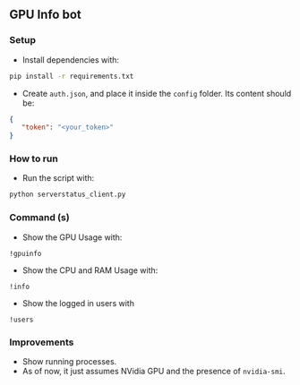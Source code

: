 ## GPU Info bot

### Setup

- Install dependencies with:

```bash
pip install -r requirements.txt
```

- Create `auth.json`, and place it inside the `config` folder. Its content should be:

```json
{
   "token": "<your_token>"
}
```

### How to run

- Run the script with:

```bash
python serverstatus_client.py
```

### Command (s)

- Show the GPU Usage with:
```
!gpuinfo
```
- Show the CPU and RAM Usage with:
```
!info
```
- Show the logged in users with
```
!users
```

### Improvements

- Show running processes.
- As of now, it just assumes NVidia GPU and the presence of `nvidia-smi`.